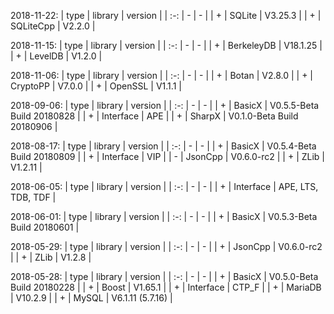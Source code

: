 
2018-11-22:
| type | library | version |
| :-: | - | - |
| + | SQLite | V3.25.3 |
| + | SQLiteCpp | V2.2.0 |
<br>

2018-11-15:
| type | library | version |
| :-: | - | - |
| + | BerkeleyDB | V18.1.25 |
| + | LevelDB | V1.2.0 |
<br>

2018-11-06:
| type | library | version |
| :-: | - | - |
| + | Botan | V2.8.0 |
| + | CryptoPP | V7.0.0 |
| + | OpenSSL | V1.1.1 |
<br>

2018-09-06:
| type | library | version |
| :-: | - | - |
| + | BasicX | V0.5.5-Beta Build 20180828 |
| + | Interface | APE |
| + | SharpX | V0.1.0-Beta Build 20180906 |
<br>

2018-08-17:
| type | library | version |
| :-: | - | - |
| + | BasicX | V0.5.4-Beta Build 20180809 |
| + | Interface | VIP |
| - | JsonCpp | V0.6.0-rc2 |
| + | ZLib | V1.2.11 |
<br>

2018-06-05:
| type | library | version |
| :-: | - | - |
| + | Interface | APE, LTS, TDB, TDF |
<br>

2018-06-01:
| type | library | version |
| :-: | - | - |
| + | BasicX | V0.5.3-Beta Build 20180601 |
<br>

2018-05-29:
| type | library | version |
| :-: | - | - |
| + | JsonCpp | V0.6.0-rc2 |
| + | ZLib | V1.2.8 |
<br>

2018-05-28:
| type | library | version |
| :-: | - | - |
| + | BasicX | V0.5.0-Beta Build 20180228 |
| + | Boost | V1.65.1 |
| + | Interface | CTP_F |
| + | MariaDB | V10.2.9 |
| + | MySQL | V6.1.11 (5.7.16) |
